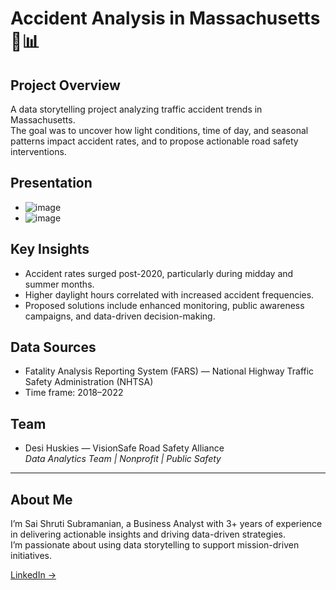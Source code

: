 # Accident Analysis in Massachusetts 🚗📊

## Project Overview
A data storytelling project analyzing traffic accident trends in Massachusetts.  
The goal was to uncover how light conditions, time of day, and seasonal patterns impact accident rates, and to propose actionable road safety interventions.

## Presentation
- ![image](https://github.com/user-attachments/assets/96e37dec-303a-4868-99b7-63bf9a45ee2b)
- ![image](https://github.com/user-attachments/assets/8f695d9a-9942-4f28-9288-c82f6eedd457)



## Key Insights
- Accident rates surged post-2020, particularly during midday and summer months.
- Higher daylight hours correlated with increased accident frequencies.
- Proposed solutions include enhanced monitoring, public awareness campaigns, and data-driven decision-making.

## Data Sources
- Fatality Analysis Reporting System (FARS) — National Highway Traffic Safety Administration (NHTSA)
- Time frame: 2018–2022

## Team
- Desi Huskies — VisionSafe Road Safety Alliance  
*Data Analytics Team | Nonprofit | Public Safety*

---

## About Me
I’m Sai Shruti Subramanian, a Business Analyst with 3+ years of experience in delivering actionable insights and driving data-driven strategies.  
I’m passionate about using data storytelling to support mission-driven initiatives.

[LinkedIn →](https://www.linkedin.com/in/saishrutisubramanian)


